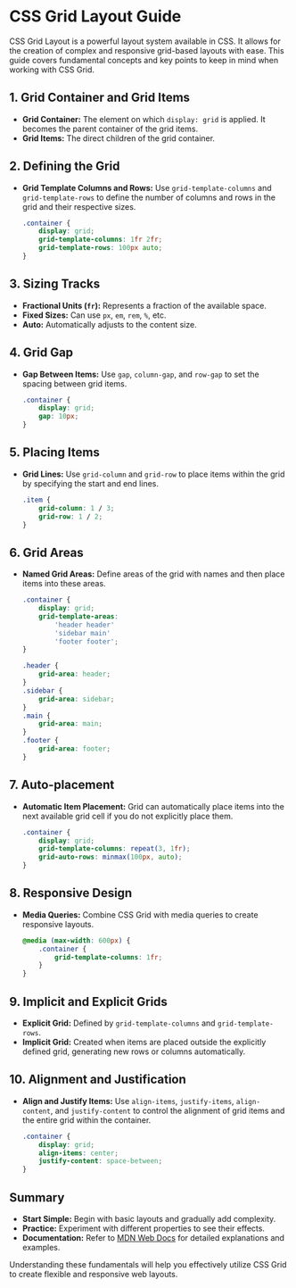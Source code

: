 # CSS Grid Layout Guide

CSS Grid Layout is a powerful layout system available in CSS. It allows for the creation of complex and responsive grid-based layouts with ease. This guide covers fundamental concepts and key points to keep in mind when working with CSS Grid.

## 1. Grid Container and Grid Items
- **Grid Container:** The element on which `display: grid` is applied. It becomes the parent container of the grid items.
- **Grid Items:** The direct children of the grid container.

## 2. Defining the Grid
- **Grid Template Columns and Rows:** Use `grid-template-columns` and `grid-template-rows` to define the number of columns and rows in the grid and their respective sizes.

    ```css
    .container {
        display: grid;
        grid-template-columns: 1fr 2fr;
        grid-template-rows: 100px auto;
    }
    ```

## 3. Sizing Tracks
- **Fractional Units (`fr`):** Represents a fraction of the available space.
- **Fixed Sizes:** Can use `px`, `em`, `rem`, `%`, etc.
- **Auto:** Automatically adjusts to the content size.

## 4. Grid Gap
- **Gap Between Items:** Use `gap`, `column-gap`, and `row-gap` to set the spacing between grid items.

    ```css
    .container {
        display: grid;
        gap: 10px;
    }
    ```

## 5. Placing Items
- **Grid Lines:** Use `grid-column` and `grid-row` to place items within the grid by specifying the start and end lines.

    ```css
    .item {
        grid-column: 1 / 3;
        grid-row: 1 / 2;
    }
    ```

## 6. Grid Areas
- **Named Grid Areas:** Define areas of the grid with names and then place items into these areas.

    ```css
    .container {
        display: grid;
        grid-template-areas:
            'header header'
            'sidebar main'
            'footer footer';
    }

    .header {
        grid-area: header;
    }
    .sidebar {
        grid-area: sidebar;
    }
    .main {
        grid-area: main;
    }
    .footer {
        grid-area: footer;
    }
    ```

## 7. Auto-placement
- **Automatic Item Placement:** Grid can automatically place items into the next available grid cell if you do not explicitly place them.

    ```css
    .container {
        display: grid;
        grid-template-columns: repeat(3, 1fr);
        grid-auto-rows: minmax(100px, auto);
    }
    ```

## 8. Responsive Design
- **Media Queries:** Combine CSS Grid with media queries to create responsive layouts.

    ```css
    @media (max-width: 600px) {
        .container {
            grid-template-columns: 1fr;
        }
    }
    ```

## 9. Implicit and Explicit Grids
- **Explicit Grid:** Defined by `grid-template-columns` and `grid-template-rows`.
- **Implicit Grid:** Created when items are placed outside the explicitly defined grid, generating new rows or columns automatically.

## 10. Alignment and Justification
- **Align and Justify Items:** Use `align-items`, `justify-items`, `align-content`, and `justify-content` to control the alignment of grid items and the entire grid within the container.

    ```css
    .container {
        display: grid;
        align-items: center;
        justify-content: space-between;
    }
    ```

## Summary
- **Start Simple:** Begin with basic layouts and gradually add complexity.
- **Practice:** Experiment with different properties to see their effects.
- **Documentation:** Refer to [MDN Web Docs](https://developer.mozilla.org/en-US/docs/Web/CSS/CSS_Grid_Layout) for detailed explanations and examples.

Understanding these fundamentals will help you effectively utilize CSS Grid to create flexible and responsive web layouts.
